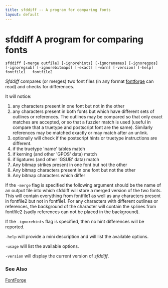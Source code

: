 ```yaml
---
title: sfddiff -- A program for comparing fonts
layout: default
---
```



sfddiff
 A program for comparing fonts
==============================

`sfddiff [-merge outfile] [-ignorehints] [-ignorenames] [-ignoregpos]   [-ignoregsub] [-ignorebitmaps] [-exact] [-warn] [-version] [-help] fontfile1   fontfile2`

*Sfddiff* compares (or merges) two font files (in any format
[fontforge](overview.html) can read) and checks for differences.

It will notice:

1.  any characters present in one font but not in the other
2.  any characters present in both fonts but which have different sets
    of outlines or references. The outlines may be compared so that only
    exact matches are accepted, or so that a fuzzier match is used
    (useful in compare that a truetype and postscript font are the
    same). Similarly references may be matched exactly or may match
    after an unlink.
3.  optionally will check if the postscript hints or truetype
    instructions are different.
4.  if the truetype 'name' tables match
5.  if kerning (and other 'GPOS' data) match
6.  if ligatures (and other 'GSUB' data) match
7.  Any bitmap strikes present in one font but not the other
8.  Any bitmap characters present in one font but not the other
9.  Any bitmap characters which differ

If the `-merge` flag is specified the following argument should be the
name of an output file into which sfddiff will store a merged version of
the two fonts. This will contain everything from fontfile1 as well as
any characters present in fontfile2 but not in fontfile1. For any
characters with different outlines or references, the background of the
character will contain the splines from fontfile2 (sadly references can
not be placed in the background).

If the `-ignorehints` flag is specified, then no hint differences will
be reported.

`-help` will provide a mini description and will list the available
options.

`-usage` will list the available options.

`-version` will display the current version of *sfddiff*.

### See Also

[FontForge](overview.html)
